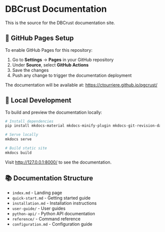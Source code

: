 # DBCrust Documentation

This is the source for the DBCrust documentation site.

## 🚀 GitHub Pages Setup

To enable GitHub Pages for this repository:

1. Go to **Settings** → **Pages** in your GitHub repository
2. Under **Source**, select **GitHub Actions**
3. Save the changes
4. Push any change to trigger the documentation deployment

The documentation will be available at: https://ctourriere.github.io/pgcrust/

## 📝 Local Development

To build and preview the documentation locally:

```bash
# Install dependencies
pip install mkdocs-material mkdocs-minify-plugin mkdocs-git-revision-date-localized-plugin

# Serve locally
mkdocs serve

# Build static site
mkdocs build
```

Visit http://127.0.0.1:8000/ to see the documentation.

## 📚 Documentation Structure

- `index.md` - Landing page
- `quick-start.md` - Getting started guide
- `installation.md` - Installation instructions
- `user-guide/` - User guides
- `python-api/` - Python API documentation
- `reference/` - Command reference
- `configuration.md` - Configuration guide